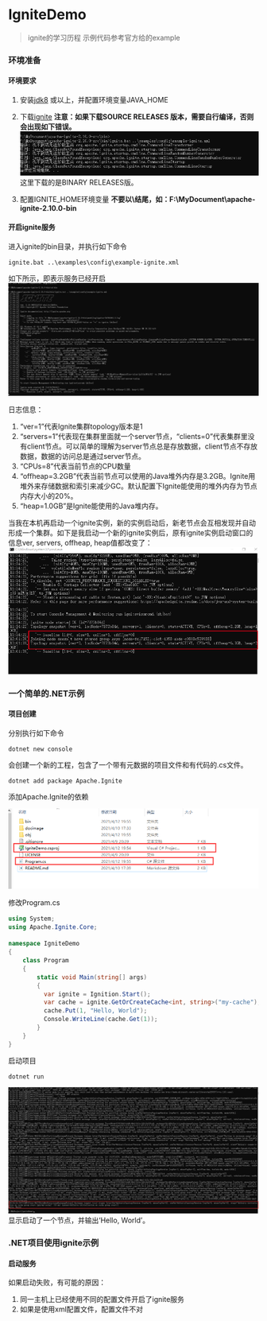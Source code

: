 # IgniteDemo
>ignite的学习历程  示例代码参考官方给的example

### 环境准备
#### 环境要求

1. 安装[jdk8](https://www.oracle.com/java/technologies/javase/javase-jdk8-downloads.html) 或以上，并配置环境变量JAVA_HOME

2. 下载[ignite](https://ignite.apache.org/download.cgi#binaries)
**注意：如果下载SOURCE RELEASES 版本，需要自行编译，否则会出现如下错误。**
![启动服务失败](docimage/starterr.png)
这里下载的是BINARY RELEASES版。

3. 配置IGNITE_HOME环境变量
**不要以\结尾，如：F:\MyDocument\apache-ignite-2.10.0-bin**

#### 开启ignite服务
进入ignite的bin目录，并执行如下命令
```shell
ignite.bat ..\examples\config\example-ignite.xml
```
如下所示，即表示服务已经开启
![启动服务](docimage/serverstart.png)

日志信息：
1. “ver=1”代表Ignite集群topology版本是1
2. “servers=1”代表现在集群里面就一个server节点，“clients=0”代表集群里没有client节点。可以简单的理解为server节点总是存放数据，client节点不存放数据，数据的访问总是通过server节点。
3. “CPUs=8”代表当前节点的CPU数量
4. “offheap=3.2GB”代表当前节点可以使用的Java堆外内存是3.2GB。Ignite用堆外来存储数据和索引来减少GC。默认配置下Ignite能使用的堆外内存为节点内存大小的20%。
5. “heap=1.0GB”是Ignite能使用的Java堆内存。

当我在本机再启动一个ignite实例，新的实例启动后，新老节点会互相发现并自动形成一个集群。如下是我启动一个新的ignite实例后，原有ignite实例启动窗口的信息ver, servers, offheap, heap值都改变了：
![启动服务集群](docimage/serversstart.png)


### 一个简单的.NET示例

#### 项目创建
分别执行如下命令
```shell
dotnet new console
```
会创建一个新的工程，包含了一个带有元数据的项目文件和有代码的.cs文件。

```shell
dotnet add package Apache.Ignite
```
添加Apache.Ignite的依赖

![newpro](docimage/program.png)

修改Program.cs
```C#
using System;
using Apache.Ignite.Core;

namespace IgniteDemo
{
    class Program
    {
        static void Main(string[] args)
        {
          var ignite = Ignition.Start();
          var cache = ignite.GetOrCreateCache<int, string>("my-cache");
          cache.Put(1, "Hello, World");
          Console.WriteLine(cache.Get(1));
        }
    }
}

```
启动项目
```shell
dotnet run
```
![runpro](docimage/helloworld.png)
显示启动了一个节点，并输出‘Hello, World’。


### .NET项目使用ignite示例

#### 启动服务

如果启动失败，有可能的原因：
1. 同一主机上已经使用不同的配置文件开启了ignite服务
2. 如果是使用xml配置文件，配置文件不对




